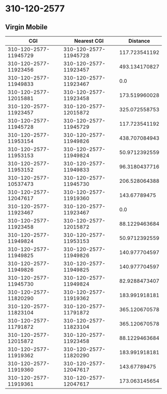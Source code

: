 # 310-120-2577
## Virgin Mobile


| CGI | Nearest CGI | Distance |
|-----|-------------|----------|
| 310-120-2577-11945729 | 310-120-2577-11945728 | 117.723541192 |
| 310-120-2577-11923456 | 310-120-2577-11923457 | 493.134170827 |
| 310-120-2577-11949833 | 310-120-2577-11923467 | 0.0 |
| 310-120-2577-12015881 | 310-120-2577-11923458 | 173.519960028 |
| 310-120-2577-11923457 | 310-120-2577-12015872 | 325.072558753 |
| 310-120-2577-11945728 | 310-120-2577-11945729 | 117.723541192 |
| 310-120-2577-11953154 | 310-120-2577-11949826 | 438.707084943 |
| 310-120-2577-11953153 | 310-120-2577-11949824 | 50.9712392559 |
| 310-120-2577-11953152 | 310-120-2577-11949833 | 96.3180437716 |
| 310-120-2577-10537473 | 310-120-2577-11945730 | 206.528064388 |
| 310-120-2577-12047617 | 310-120-2577-11919360 | 143.67789475 |
| 310-120-2577-11923467 | 310-120-2577-11923467 | 0.0 |
| 310-120-2577-11923458 | 310-120-2577-12015872 | 88.1229463684 |
| 310-120-2577-11949824 | 310-120-2577-11953153 | 50.9712392559 |
| 310-120-2577-11949825 | 310-120-2577-11949826 | 140.977704597 |
| 310-120-2577-11949826 | 310-120-2577-11949825 | 140.977704597 |
| 310-120-2577-11945730 | 310-120-2577-11949824 | 82.9288473407 |
| 310-120-2577-11820290 | 310-120-2577-11919362 | 183.991918181 |
| 310-120-2577-11823104 | 310-120-2577-11791872 | 365.120670578 |
| 310-120-2577-11791872 | 310-120-2577-11823104 | 365.120670578 |
| 310-120-2577-12015872 | 310-120-2577-11923458 | 88.1229463684 |
| 310-120-2577-11919362 | 310-120-2577-11820290 | 183.991918181 |
| 310-120-2577-11919360 | 310-120-2577-12047617 | 143.67789475 |
| 310-120-2577-11919361 | 310-120-2577-12047617 | 173.063145654 |
